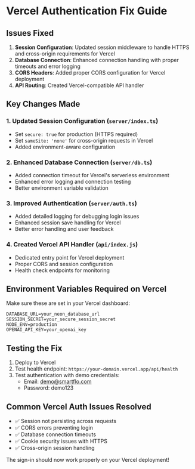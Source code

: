 # Vercel Authentication Fix Guide

## Issues Fixed

1. **Session Configuration**: Updated session middleware to handle HTTPS and cross-origin requirements for Vercel
2. **Database Connection**: Enhanced connection handling with proper timeouts and error logging
3. **CORS Headers**: Added proper CORS configuration for Vercel deployment
4. **API Routing**: Created Vercel-compatible API handler

## Key Changes Made

### 1. Updated Session Configuration (`server/index.ts`)
- Set `secure: true` for production (HTTPS required)
- Set `sameSite: 'none'` for cross-origin requests in Vercel
- Added environment-aware configuration

### 2. Enhanced Database Connection (`server/db.ts`)
- Added connection timeout for Vercel's serverless environment
- Enhanced error logging and connection testing
- Better environment variable validation

### 3. Improved Authentication (`server/auth.ts`)
- Added detailed logging for debugging login issues
- Enhanced session save handling for Vercel
- Better error handling and user feedback

### 4. Created Vercel API Handler (`api/index.js`)
- Dedicated entry point for Vercel deployment
- Proper CORS and session configuration
- Health check endpoints for monitoring

## Environment Variables Required on Vercel

Make sure these are set in your Vercel dashboard:

```
DATABASE_URL=your_neon_database_url
SESSION_SECRET=your_secure_session_secret
NODE_ENV=production
OPENAI_API_KEY=your_openai_key
```

## Testing the Fix

1. Deploy to Vercel
2. Test health endpoint: `https://your-domain.vercel.app/api/health`
3. Test authentication with demo credentials:
   - Email: demo@smartflo.com
   - Password: demo123

## Common Vercel Auth Issues Resolved

- ✅ Session not persisting across requests
- ✅ CORS errors preventing login
- ✅ Database connection timeouts
- ✅ Cookie security issues with HTTPS
- ✅ Cross-origin session handling

The sign-in should now work properly on your Vercel deployment!